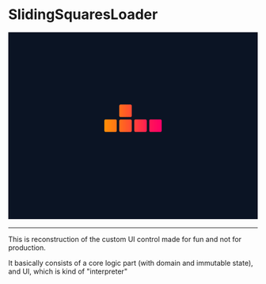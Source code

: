 # SlidingSquaresLoader

![demo](demo.gif)

***

This is reconstruction of the custom UI control made for fun and not for production.  

It basically consists of a core logic part (with domain and immutable state), and UI, which 
is kind of "interpreter"
